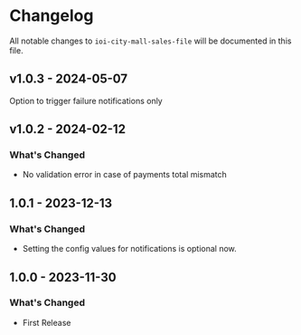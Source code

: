 # Changelog

All notable changes to `ioi-city-mall-sales-file` will be documented in this file.

## v1.0.3 - 2024-05-07

Option to trigger failure notifications only

## v1.0.2 - 2024-02-12

### What's Changed

- No validation error in case of payments total mismatch

## 1.0.1 - 2023-12-13

### What's Changed

- Setting the config values for notifications is optional now.

## 1.0.0 - 2023-11-30

### What's Changed

- First Release
